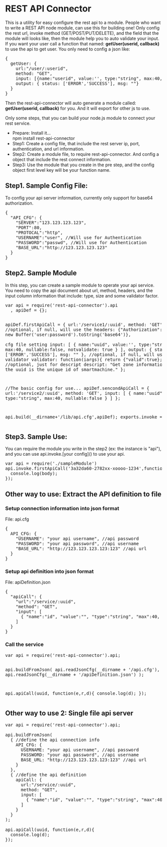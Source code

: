 <h1>REST API Connector</h1>

This is a utility for easy configure the rest api to a module. People who want to write a REST API node module, can use this for building one! Only config the rest url, invoke method (GET/POST/PUT/DELETE), and the field that the module will looks like, then the module help you to auto validate your input. If you want your user call a function that named: <b> getUser(userid, callback) </b> to use the api to get user. You only need to config a json like:
<pre>
{
  getUser: {
    url:"/user/:userid",
    method: "GET",
    input: [{name:"userid", value:'', type:"string", max:40, nullable:false, notvalidate: true}],
    output: { status: ['ERROR','SUCCESS'], msg: ""}
  }
}
</pre>
Then the rest-api-connector will auto generate a module called: <b>getUser(userid, callback)</b> for you. And it will export for other js to use.

Only some steps, that you can build your node.js module to connect your rest service.
<ul>
<li>Prepare: Install it...<br/>npm install rest-api-connector</li>
<li>Step1: Create a config file, that include the rest server ip, port, authentication, and url information.</li>
<li>Step2: Create a module file, to require rest-api-connector. And config a object that include the rest connect information.</li>
<li>Step3: Use the module that you create in the pre step, and the config object first level key will be your function name.</li>
</ul>

<h2>Step1. Sample Config File:</h2>
To config your api server information, currently only support for base64 authorization.
<pre>
{
  "API_CFG": {
    "SERVER":"123.123.123.123",
    "PORT":80,
    "PROTOCAL":"http",
    "USERNAME":"user", //Will use for Authentication
    "PASSWORD":"passwd", //Will use for Authentication 
    "BASE_URL":"http://123.123.123.123"
  }
}
</pre>

<h2>Step2. Sample Module</h2>
In this step, you can create a sample module to operate your api service. You need to copy the api document about url, method, headers, and the input column information that include: type, size and some validator factor.
<pre>
var api = require('rest-api-connector').api
  , apiDef = {};

apiDef.firstApiCall = {
  url:'/service1/:uuid',
  method: 'GET',
  //optional, if null, will use the
  headers: {"Authorization": "Basic " + new Buffer('user:password').toString('base64')},  
  cfg file setting
  input: [
    { name:"uuid", value:'', type:"string", max:40, nullable:false, notvalidate: true }
  ],
  output: {
    status: ['ERROR','SUCCESS'], msg: ""
  },
  //optional, if null, will use default validator
  validator: function(iargs){ 
    return {"valid":true};
  },
  //optional, just for descript
  descript: "Get zone information by uuid, the uuid is the unique id of smartmachine." 
};

//The basic config for use...
apiDef.sencondApiCall = {
  url:'/service2/:uuid',
  method: 'GET',
  input: [
    { name:"uuid", value:'', type:"string", max:40, nullable:false }
  ]
};

api.build(__dirname+'/lib/api.cfg',apiDef);
exports.invoke = api;
</pre>

<h2>Step3. Sample Use:</h2>
You can require the module you write in the step2 (ex: the instance is "api"), and you can use api.invoke.[your config]() to use your api.
<pre>
var api = require('./sampleModule')
api.invoke.firstApiCall('3a32da60-2782xx-xoooo-1234',function(e,r,body){
  console.log(body);
});
</pre>

<h2>Other way to use: Extract the API definition to file</h2>

<h3>Setup connection information into json format</h3>
File: api.cfg
<pre>
{
  API_CFG: {
    "USERNAME": "your api username", //api password
    "PASSWORD": "your api password", //api username
    "BASE_URL": "http://123.123.123.123:123" //api url
  }
}
</pre>

<h3>Setup api definition into json format</h3>
File: apiDefinition.json
<pre>
{
  "apiCall": {
    "url":"/service/:uuid",
    "method": "GET",
    "input": [
      { "name":"id", "value":"", "type":"string", "max":40, "nullable":false }
    ]
  }
}
</pre>

<h3>Call the service</h3>
<pre>
var api = require('rest-api-connector').api;

api.buildFromJson(
  api.readJsonCfg(__dirname + '/api.cfg'),
  api.readJsonCfg(__dirname + '/apiDefinition.json')
);

api.apiCall(uuid, function(e,r,d){
  console.log(d);
});
</pre>

<h2>Other way to use 2: Single file api server</h2>

<pre>
var api = require('rest-api-connector').api;

api.buildFromJson(
  { //define the api connection info
    API_CFG: {
      USERNAME: "your api username", //api password
      PASSWORD: "your api password", //api username
      BASE_URL: "http://123.123.123.123:123" //api url
    }
  },
  { //define the api definition
    apiCall: {
      url:"/service/:uuid",
      method: "GET",
      input: [
        { "name":"id", "value":"", "type":"string", "max":40, "nullable":false }
      ]
    }
  }
);

api.apiCall(uuid, function(e,r,d){
  console.log(d);
});

</pre>
